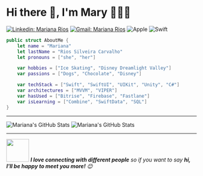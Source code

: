 # Hi there 👋, I'm Mary  👩🏽‍💻

[![Linkedin: Mariana Rios](https://img.shields.io/badge/-linkedin-blue?style=for-the-badge&logo=Linkedin&logoColor=white&link=https://www.linkedin.com/in/maryshkamy/)](https://www.linkedin.com/in/maryshkamy/) [![Gmail: Mariana Rios](https://img.shields.io/badge/-gmail-red?style=for-the-badge&logo=Gmail&logoColor=white&link=mailto:marianariossc@gmail.com)](mailto:marianariossc@gmail.com) 
![Apple](https://img.shields.io/badge/-ios-black?style=for-the-badge&logo=Apple&logoColor=white) ![Swift](https://img.shields.io/badge/-swift-orange?style=for-the-badge&logo=Swift&logoColor=white)

```swift
public struct AboutMe {
    let name = "Mariana"
    let lastName = "Rios Silveira Carvalho"
    let pronouns = ["she", "her"]

    var hobbies = ["Ice Skating", "Disney Dreamlight Valley"]
    var passions = ["Dogs", "Chocolate", "Disney"]

    var techStack = ["Swift", "SwiftUI", "UIKit", "Unity", "C#"]
    var architectures = ["MVVM", "VIPER"]
    var hasUsed = ["Bitrise", "Firebase", "Fastlane"]
    var isLearning = ["Combine", "SwiftData", "SQL"]
}
```

---

![Mariana's GitHub Stats](https://github-readme-stats.vercel.app/api?username=maryshkamy&show_icons=true&theme=midnight-purple) ![Mariana's GitHub Stats](https://streak-stats.demolab.com/?user=maryshkamy&theme=midnight-purple)

---

<img src="https://media.giphy.com/media/LnQjpWaON8nhr21vNW/giphy.gif" width="60"> <em><b>I love connecting with different people</b> so if you want to say <b>hi, I'll be happy to meet you more!</b> 😊</em>
